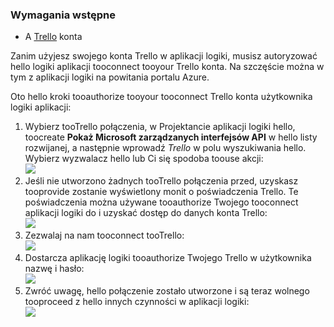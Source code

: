 ### <a name="prerequisites"></a>Wymagania wstępne
* A [Trello](http://trello.com) konta 

Zanim użyjesz swojego konta Trello w aplikacji logiki, musisz autoryzować hello logiki aplikacji tooconnect tooyour Trello konta. Na szczęście można w tym z aplikacji logiki na powitania portalu Azure. 

Oto hello kroki tooauthorize tooyour tooconnect Trello konta użytkownika logiki aplikacji:

1. Wybierz tooTrello połączenia, w Projektancie aplikacji logiki hello, toocreate **Pokaż Microsoft zarządzanych interfejsów API** w hello listy rozwijanej, a następnie wprowadź *Trello* w polu wyszukiwania hello. Wybierz wyzwalacz hello lub Ci się spodoba toouse akcji:  
   ![](./media/connectors-create-api-trello/trello-1.png)
2. Jeśli nie utworzono żadnych tooTrello połączenia przed, uzyskasz tooprovide zostanie wyświetlony monit o poświadczenia Trello. Te poświadczenia można używane tooauthorize Twojego tooconnect aplikacji logiki do i uzyskać dostęp do danych konta Trello:  
   ![](./media/connectors-create-api-trello/trello-2.png) 
3. Zezwalaj na nam tooconnect tooTrello:  
   ![](./media/connectors-create-api-trello/trello-3.png)   
4. Dostarcza aplikację logiki tooauthorize Twojego Trello w użytkownika nazwę i hasło:  
   ![](./media/connectors-create-api-trello/trello-4.png)  
5. Zwróć uwagę, hello połączenie zostało utworzone i są teraz wolnego tooproceed z hello innych czynności w aplikacji logiki:  
   ![](./media/connectors-create-api-trello/trello-5.png)

